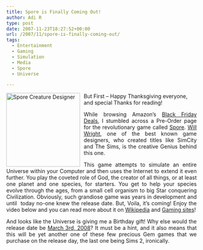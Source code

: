 ```yaml
---
title: Spore is Finally Coming Out!
author: Adi R
type: post
date: 2007-11-23T18:27:52+00:00
url: /2007/11/spore-is-finally-coming-out/
tags:
  - Entertainment
  - Gaming
  - Simulation
  - Media
  - Spore
  - Universe

---
```

<a href="https://i1.wp.com/www.adir1.com//uploads/2007/11/spore-creature-designer.jpg" target="_blank"><img id="id" style="border-right: 0px; border-top: 0px; margin: 0px 10px 0px 0px; border-left: 0px; border-bottom: 0px" height="195" alt="Spore Creature Designer" src="https://i1.wp.com/www.adir1.com//uploads/2007/11/spore-creature-designer-thumb.jpg?resize=195%2C195" width="195" align="left" border="0" data-recalc-dims="1" /></a> But First &#8211; Happy Thanksgiving everyone, and special Thanks for reading!

<p align="justify">
  While browsing Amazon&#8217;s <a href="http://www.bfads.net" target="_blank">Black Friday Deals</a>, I stumbled across a Pre-Order page for the revolutionary game called <a href="http://www.amazon.com/dp/product/B000FKBCX4/?tag=craftonia-20" target="_blank">Spore</a>. <a href="http://en.wikipedia.org/wiki/Will_Wright_%28game_designer%29" target="_blank">Will Wright</a>, one of the best known game designers, who created titles like SimCity and The Sims, is the creative Genius behind this one.
</p>

<p align="justify">
  This game attempts to simulate an entire Universe within your Computer and then uses the Internet to extend it even further. You play the coveted role of God, the creator of all things, or at least one planet and one species, for starters. You get to help your species evolve through the ages, from a small cell organism to big Star conquering Civilization. Obviously, such grandiose game was years in development and until&#xA0; today no-one knew the release date. But, Voila, it&#8217;s coming! Enjoy the video below and you can read more about it on <a href="http://en.wikipedia.org/wiki/Spore_%28video_game%29" target="_blank">Wikipedia</a> and <a href="http://www.joystiq.com/tag/Spore/" target="_blank">Gaming sites</a>!
</p>

<p align="justify">
  And looks like the Universe is giving me a Birthday gift! Why else would the release date be <a href="http://www.amazon.com/dp/product/B000FKBCX4/?tag=craftonia-20" target="_blank">March 3rd, 2008</a>? It must be a hint, and it also means that this will be yet another one of these few precious Gem games that we purchase on the release day, the last one being Sims 2, ironically.
</p>

<div class="wlWriterSmartContent" id="scid:5737277B-5D6D-4f48-ABFC-DD9C333F4C5D:5a2b2f35-4dc5-4859-aec3-fddd381f0776" style="padding-right: 30px; display: inline; padding-left: 0px; float: none; padding-bottom: 0px; margin: 0px; padding-top: 0px">
  <div id="fbc834ce-5154-4635-a796-43e28b4a8860" style="margin: 0px; padding: 0px; display: inline;">
    <div>
      <a href="http://www.youtube.com/watch?v=ONd2jppdOcI&rel=1" target="_new"><img src="https://i0.wp.com/www.adir1.com//uploads/2007/11/video89eaf0b69043.jpg" galleryimg="no" onload="var downlevelDiv = document.getElementById('fbc834ce-5154-4635-a796-43e28b4a8860'); downlevelDiv.innerHTML = &quot;<div><object width=&quot;425&quot; height=&quot;350&quot;><param name=&quot;movie&quot; value=&quot;http://www.youtube.com/v/ONd2jppdOcI&rel=1&quot;></param><param name=&quot;wmode&quot; value=&quot;transparent&quot;></param><embed src=&quot;http://www.youtube.com/v/ONd2jppdOcI&rel=1&quot; type=&quot;application/x-shockwave-flash&quot; wmode=&quot;transparent&quot; width=&quot;425&quot; height=&quot;350&quot;></embed></object></div>&quot;;" alt="" data-recalc-dims="1" /></a>
    </div>
  </div>
</div>

&#xA0;</p>